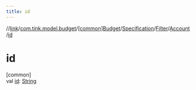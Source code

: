 ```yaml
---
title: id
---
```

//[link](../../../../../../index.html)/[com.tink.model.budget](../../../../index.html)/[[common]Budget](../../../index.html)/[Specification](../../index.html)/[Filter](../index.html)/[Account](index.html)/[id](id.html)



# id



[common]\
val [id](id.html): [String](https://kotlinlang.org/api/latest/jvm/stdlib/kotlin/-string/index.html)




